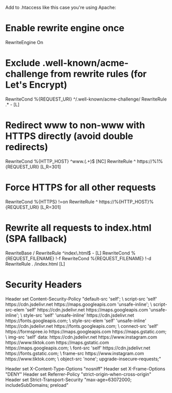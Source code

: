 Add to .htaccess like this case you're using Apache:

# Enable rewrite engine once

RewriteEngine On

# Exclude .well-known/acme-challenge from rewrite rules (for Let's Encrypt)

RewriteCond %{REQUEST_URI} ^/.well-known/acme-challenge/
RewriteRule .\* - [L]

# Redirect www to non-www with HTTPS directly (avoid double redirects)

RewriteCond %{HTTP_HOST} ^www\.(.+)$ [NC]
RewriteRule ^ https://%1%{REQUEST_URI} [L,R=301]

# Force HTTPS for all other requests

RewriteCond %{HTTPS} !=on
RewriteRule ^ https://%{HTTP_HOST}%{REQUEST_URI} [L,R=301]

# Rewrite all requests to index.html (SPA fallback)

<IfModule mod_rewrite.c>
  RewriteBase /
  RewriteRule ^index\.html$ - [L]
  RewriteCond %{REQUEST_FILENAME} !-f
  RewriteCond %{REQUEST_FILENAME} !-d
  RewriteRule . /index.html [L]
</IfModule>

# Security Headers

<IfModule mod_headers.c>
  Header set Content-Security-Policy "default-src 'self'; \
    script-src 'self' https://cdn.jsdelivr.net https://maps.googleapis.com 'unsafe-inline'; \
    script-src-elem 'self' https://cdn.jsdelivr.net https://maps.googleapis.com 'unsafe-inline'; \
    style-src 'self' 'unsafe-inline' https://cdn.jsdelivr.net https://fonts.googleapis.com; \
    style-src-elem 'self' 'unsafe-inline' https://cdn.jsdelivr.net https://fonts.googleapis.com; \
    connect-src 'self' https://formspree.io https://maps.googleapis.com https://maps.gstatic.com; \
    img-src 'self' data: https://cdn.jsdelivr.net https://www.instagram.com https://www.tiktok.com https://maps.gstatic.com https://maps.googleapis.com; \
    font-src 'self' https://cdn.jsdelivr.net https://fonts.gstatic.com; \
    frame-src https://www.instagram.com https://www.tiktok.com; \
    object-src 'none'; upgrade-insecure-requests;"

Header set X-Content-Type-Options "nosniff"
Header set X-Frame-Options "DENY"
Header set Referrer-Policy "strict-origin-when-cross-origin"
Header set Strict-Transport-Security "max-age=63072000; includeSubDomains; preload"
</IfModule>
